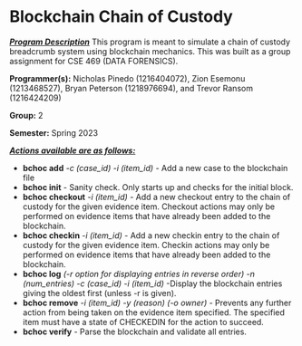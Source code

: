 # Blockchain Chain of Custody #
***<ins>Program Description</ins>***
This program is meant to simulate a chain of custody breadcrumb system using blockchain mechanics. This was built as a group assignment for CSE 469 (DATA FORENSICS).

**Programmer(s):** Nicholas Pinedo (1216404072), Zion Esemonu (1213468527), Bryan Peterson (1218976694), and Trevor Ransom (1216424209)

**Group:** 2

**Semester:** Spring 2023


***<ins>Actions available are as follows:</ins>***
- **bchoc add** *-c (case_id) -i (item_id)* - Add a new case to the blockchain file
- **bchoc init** - Sanity check. Only starts up and checks for the initial block.
- **bchoc checkout** *-i (item_id)* - Add a new checkout entry to the chain of custody for the given evidence item. Checkout actions may only be performed on evidence items that have already been added to the blockchain.
- **bchoc checkin** *-i (item_id)* - Add a new checkin entry to the chain of custody for the given evidence item. Checkin actions may only be performed on evidence items that have already been added to the blockchain.
- **bchoc log** *(-r option for displaying entries in reverse order) -n (num_entries) -c (case_id) -i (item_id)* -Display the blockchain entries giving the oldest first (unless -r is given).
- **bchoc remove** *-i (item_id) -y (reason) (-o owner)* - Prevents any further action from being taken on the evidence item specified. The specified item must have a state of CHECKEDIN for the action to succeed.
- **bchoc verify** - Parse the blockchain and validate all entries.